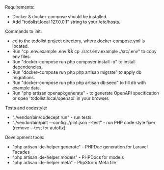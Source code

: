 Requirements:
- Docker & docker-compose should be installed.
- Add "todolist.local    127.0.0.1" string to your /etc/hosts.

Commands to init:
- cd to the todolist project directory, where docker-compose.yml is located.
- Run "cp .env.example .env && cp ./src/.env.example ./src/.env" to copy env files.
- Run "docker-compose run php composer install -o" to install dependencies.
- Run "docker-compose run php php artisan migrate" to apply db migrations.
- Run "docker-compose run php php artisan db:seed" to fill db with example data.
- Run "php artisan openapi:generate" - to generate OpenAPI specification or open 'todolist.local/openapi' in your browser.

Tests and codestyle:
* "./vendor/bin/codecept run" - run tests
* "./vendor/bin/pint --config ./pint.json --test" - run PHP code style fixer (remove --test for autofix).

Development tools:
* "php artisan ide-helper:generate" - PHPDoc generation for Laravel Facades
* "php artisan ide-helper:models" - PHPDocs for models
* "php artisan ide-helper:meta" - PhpStorm Meta file

